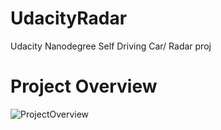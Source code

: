 # UdacityRadar
Udacity Nanodegree Self Driving Car/ Radar proj


# Project Overview
![ProjectOverview](https://user-images.githubusercontent.com/51704629/66046436-afc42800-e560-11e9-8b32-caa1f222c5f6.png)


